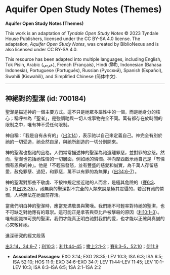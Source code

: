 # Aquifer Open Study Notes (Themes)

**Aquifer Open Study Notes (Themes)**

This work is an adaptation of *Tyndale Open Study Notes* © 2023 Tyndale House Publishers, licensed under the CC BY\-SA 4\.0 license. The adaptation, *Aquifer Open Study Notes*, was created by BiblioNexus and is also licensed under CC BY\-SA 4\.0\.

This resource has been adapted into multiple languages, including English, Tok Pisin, Arabic (عربي), French (Français), Hindi (हिंदी), Indonesian (Bahasa Indonesia), Portuguese (Português), Russian (Русский), Spanish (Español), Swahili (Kiswahili), and Simplified Chinese (简体中文).



--------------------------------

## 神絕對的聖潔 (id: 700184)

聖潔是描述神的一個主要方式。這不只是祂眾多屬性中的一個，而是祂身分的核心；稱呼神為「聖者」，是強調祂與一切人或事物完全不同。萬有都存在於時間的限制之中，唯有神不受任何限制。

神自稱：「我是自有永有的」（[出3:14](https://ref.ly/Exod3:14)），表示祂以自己來定義自己。神完全有別於祂的一切受造，祂全然自足，與祂所創造的一切分別開來。

神的聖潔也指祂的品格。人們常常描述神的聖潔為祂遠離罪惡，並對罪的忿怒。然而，聖潔也包括祂性情的一切層面，例如祂的憐憫。神向摩西啟示祂自己是「有憐憫有恩典的神」。他是「不輕易發怒，並有豐盛的慈愛和誠實，為千萬人存留慈愛，赦免罪孽、過犯，和罪惡，萬不以有罪的為無罪」（[出34:6–7](https://ref.ly/Exod34:6-Exod34:7)）。

神的聖潔對那些不敬虔、不按神規定接近祂的人而言，是極其危險的（[賽6:3](https://ref.ly/Isa6:3)、[5](https://ref.ly/Isa6:5)；見[出28:35](https://ref.ly/Exod28:35)）。祂無窮的聖潔對不完全的人類來說是極其震懾的，若沒有祂的憐憫，人將無法在祂面前存活。

當我們明白神的聖潔時，應當充滿敬畏與驚嘆。我們絕不可輕率對待祂的聖潔，也不可缺乏對祂應有的尊崇。這可能正是拿答與亞比戶被擊殺的原因（[利10:1–3](https://ref.ly/Lev10:1-Lev10:3)）。唯有認識神可畏的聖潔，我們才能真正明白祂對我們的愛，也才能以正確與真誠的心來敬拜祂。

進深研究的經文段落

[出3:14，](https://ref.ly/Exod3:14)[34:6–7](https://ref.ly/Exod34:6-Exod34:7)；[利10:3](https://ref.ly/Lev10:3)；[利11:44–45](https://ref.ly/Lev11:44-Lev11:45)；[撒上2:1–2](https://ref.ly/1Sam2:1-1Sam2:2)；[賽6:3–5，](https://ref.ly/Isa6:3-Isa6:5)[52:10](https://ref.ly/Isa52:10)；[何11:9](https://ref.ly/Hos11:9)

* **Associated Passages:** EXO 3:14; EXO 28:35; LEV 10:3; ISA 6:3; ISA 6:5; ISA 52:10; HOS 11:9; EXO 34:6–EXO 34:7; LEV 11:44–LEV 11:45; LEV 10:1–LEV 10:3; ISA 6:3–ISA 6:5; 1SA 2:1–1SA 2:2

